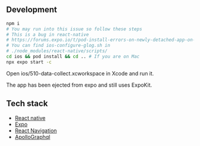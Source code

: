 ## Development

```sh
npm i
# You may run into this issue so follow these steps
# This is a bug in react-native
# https://forums.expo.io/t/pod-install-errors-on-newly-detached-app-on-macos-installing-glog-bin-bash-configure-bin-sh-m-bad-interpreter-no-such-file-or-directory/10054/10
# You can find ios-configure-glog.sh in
# ./node_modules/react-native/scripts/
cd ios && pod install && cd .. # If you are on Mac
npx expo start -c
```

Open ios/510-data-collect.xcworkspace in Xcode and run it.

The app has been ejected from expo and still uses ExpoKit.

## Tech stack

- [React native](https://facebook.github.io/react-native/)
- [Expo](https://expo.io/)
- [React Navigation](https://reactnavigation.org/en/)
- [ApolloGraphql](https://www.apollographql.com/docs/react/)
